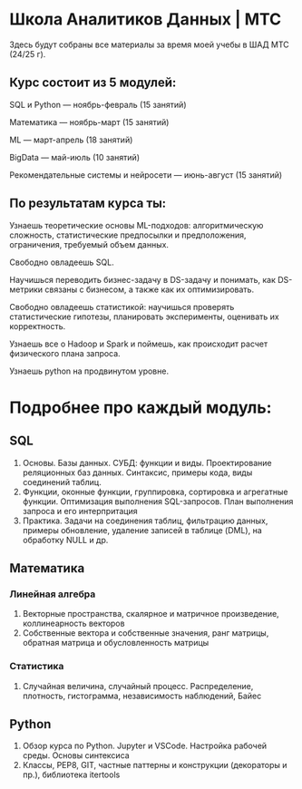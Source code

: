 # Школа Аналитиков Данных | МТС

Здесь будут собраны все материалы за время моей учебы в ШАД МТС (24/25 г).


## Курс состоит из 5 модулей:
SQL и Python — ноябрь-февраль (15 занятий) 

Математика — ноябрь-март (15 занятий) 

ML — март-апрель (18 занятий) 

BigData — май-июль (10 занятий) 

Рекомендательные системы и нейросети — июнь-август (15 занятий)

## По результатам курса ты:

Узнаешь теоретические основы ML-подходов: алгоритмическую сложность, статистические предпосылки и предположения, ограничения, требуемый объем данных.

Свободно овладеешь SQL.

Научишься переводить бизнес-задачу в DS-задачу и понимать, как DS-метрики связаны с бизнесом, а также как их оптимизировать.

Свободно овладеешь статистикой: научишься проверять статистические гипотезы, планировать эксперименты, оценивать их корректность.

Узнаешь все о Hadoop и Spark и поймешь, как происходит расчет физического плана запроса.

Узнаешь python на продвинутом уровне.

# Подробнее про каждый модуль:

## SQL

1. Основы. Базы данных. СУБД: функции и виды. Проектирование реляционных баз данных. Синтаксис, примеры кода, виды соединений таблиц.
2. Функции, оконные функции, группировка, сортировка и агрегатные функции. Оптимизация выполнения SQL-запросов. План выполнения запроса и его интерпритация
3. Практика. Задачи на соединения таблиц, фильтрацию данных, примеры обновление, удаление записей в таблице (DML), на обработку NULL и др.

## Математика
### Линейная алгебра
1. Векторные пространства, скалярное и матричное произведение, коллинеарность векторов
2. Собственные вектора и собственные значения, ранг матрицы, обратная матрица и обусловленность матрицы
### Статистика
1. Случайная величина, случайный процесс. Распределение, плотность, гистограмма, независимость наблюдений, Байес

## Python
1. Обзор курса по Python. Jupyter и VSCode. Настройка рабочей среды. Основы синтексиса
2. Классы, PEP8, GIT, частные паттерны и конструкции (декораторы и пр.), библиотека itertools


